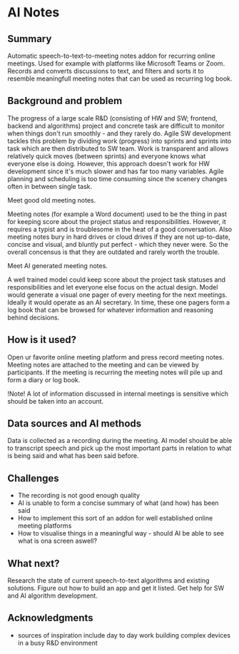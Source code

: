 <!-- This is the markdown template for the final project of the Building AI course, 
created by Reaktor Innovations and University of Helsinki. 
Copy the template, paste it to your GitHub README and edit! -->

# AI Notes


## Summary

Automatic speech-to-text-to-meeting notes addon for recurring online meetings. Used for example with platforms like Microsoft Teams or Zoom. Records and converts discussions to text, and filters and sorts it to resemble meaningfull meeting notes that can be used as recurring log book.

## Background and problem

The progress of a large scale R&D (consisting of HW and SW; frontend, backend and algorithms) project and concrete task are difficult to monitor when things don't run smoothly - and they rarely do. Agile SW development tackles this problem by dividing work (progress) into sprints and sprints into task which are then distributed to SW team. Work is transparent and allows relatively quick moves (between sprints) and everyone knows what everyone else is doing. However, this approach doesn't work for HW development since it's much slower and has far too many variables. Agile planning and scheduling is too time consuming since the scenery changes often in between single task.

Meet good old meeting notes.

Meeting notes (for example a Word document) used to be the thing in past for keeping score about the project status and responsibilities. However, it requires a typist and is troublesome in the heat of a good conversation. Also meeting notes bury in hard drives or cloud drives if they are not up-to-date, concise and visual, and bluntly put perfect - which they never were. So the overall concensus is that they are outdated and rarely worth the trouble.

Meet AI generated meeting notes.

A well trained model could keep score about the project task statuses and responsibilities and let everyone else focus on the actual design. Model would generate a visual one pager of every meeting for the next meetings. Ideally it would operate as an AI secretary. In time, these one pagers form a log book that can be browsed for whatever information and reasoning behind decisions.

## How is it used?

Open ur favorite online meeting platform and press record meeting notes. Meeting notes are attached to the meeting and can be viewed by participants. If the meeting is recurring the meeting notes will pile up and form a diary or log book.

!Note! A lot of information discussed in internal meetings is sensitive which should be taken into an account.

## Data sources and AI methods

Data is collected as a recording during the meeting. AI model should be able to transcript speech and pick up the most important parts in relation to what is being said and what has been said before.

## Challenges

  * The recording is not good enough quality
  * AI is unable to form a concise summary of what (and how) has been said
  * How to implement this sort of an addon for well established online meeting platforms
  * How to visualise things in a meaningful way - should AI be able to see what is ona screen aswell?

## What next?

Research the state of current speech-to-text algorithms and existing solutions. Figure out how to build an app and get it listed. Get help for SW and AI algorithm development.


## Acknowledgments

* sources of inspiration include day to day work building complex devices in a busy R&D environment
